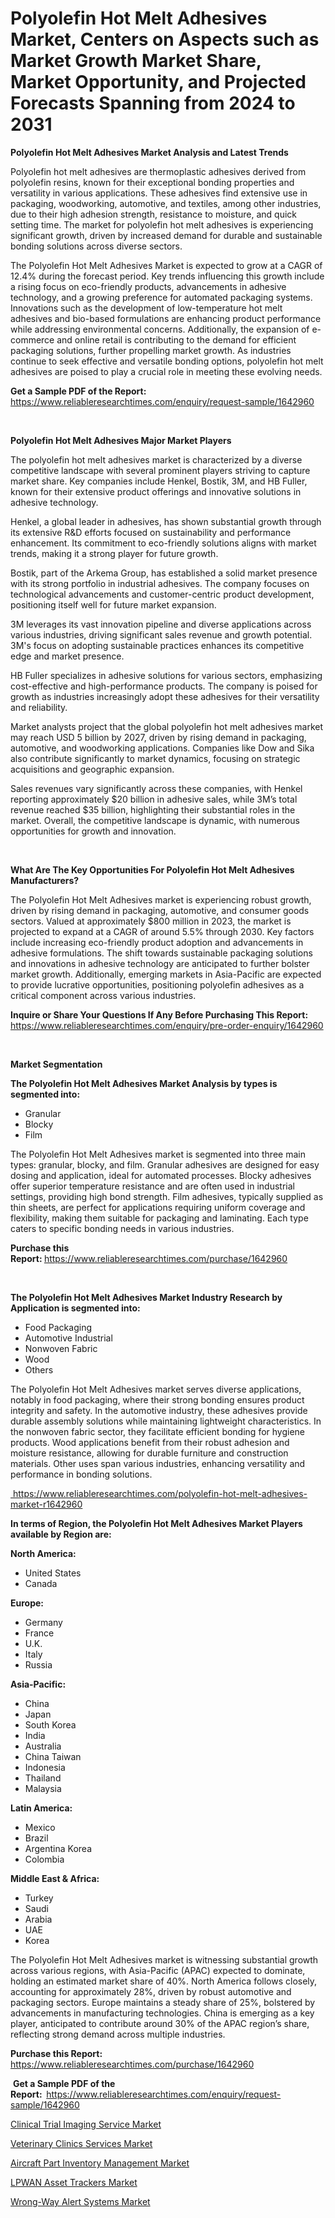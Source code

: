 <p><h1>Polyolefin Hot Melt Adhesives Market, Centers on Aspects such as Market Growth Market Share, Market Opportunity, and Projected Forecasts Spanning from 2024 to 2031</h1></p><p><strong>Polyolefin Hot Melt Adhesives Market Analysis and Latest Trends</strong></p>
<p><p>Polyolefin hot melt adhesives are thermoplastic adhesives derived from polyolefin resins, known for their exceptional bonding properties and versatility in various applications. These adhesives find extensive use in packaging, woodworking, automotive, and textiles, among other industries, due to their high adhesion strength, resistance to moisture, and quick setting time. The market for polyolefin hot melt adhesives is experiencing significant growth, driven by increased demand for durable and sustainable bonding solutions across diverse sectors.</p><p>The Polyolefin Hot Melt Adhesives Market is expected to grow at a CAGR of 12.4% during the forecast period. Key trends influencing this growth include a rising focus on eco-friendly products, advancements in adhesive technology, and a growing preference for automated packaging systems. Innovations such as the development of low-temperature hot melt adhesives and bio-based formulations are enhancing product performance while addressing environmental concerns. Additionally, the expansion of e-commerce and online retail is contributing to the demand for efficient packaging solutions, further propelling market growth. As industries continue to seek effective and versatile bonding options, polyolefin hot melt adhesives are poised to play a crucial role in meeting these evolving needs.</p></p>
<p><strong>Get a Sample PDF of the Report:&nbsp;</strong> <a href="https://www.reliableresearchtimes.com/enquiry/request-sample/1642960?utm_campaign=1776&utm_medium=2&utm_source=Github&utm_content=ia&utm_term=23102024&utm_id=polyolefin-hot-melt-adhesives">https://www.reliableresearchtimes.com/enquiry/request-sample/1642960</a></p>
<p>&nbsp;</p>
<p><strong>Polyolefin Hot Melt Adhesives Major Market Players</strong></p>
<p><p>The polyolefin hot melt adhesives market is characterized by a diverse competitive landscape with several prominent players striving to capture market share. Key companies include Henkel, Bostik, 3M, and HB Fuller, known for their extensive product offerings and innovative solutions in adhesive technology.</p><p>Henkel, a global leader in adhesives, has shown substantial growth through its extensive R&D efforts focused on sustainability and performance enhancement. Its commitment to eco-friendly solutions aligns with market trends, making it a strong player for future growth.</p><p>Bostik, part of the Arkema Group, has established a solid market presence with its strong portfolio in industrial adhesives. The company focuses on technological advancements and customer-centric product development, positioning itself well for future market expansion.</p><p>3M leverages its vast innovation pipeline and diverse applications across various industries, driving significant sales revenue and growth potential. 3M's focus on adopting sustainable practices enhances its competitive edge and market presence.</p><p>HB Fuller specializes in adhesive solutions for various sectors, emphasizing cost-effective and high-performance products. The company is poised for growth as industries increasingly adopt these adhesives for their versatility and reliability.</p><p>Market analysts project that the global polyolefin hot melt adhesives market may reach USD 5 billion by 2027, driven by rising demand in packaging, automotive, and woodworking applications. Companies like Dow and Sika also contribute significantly to market dynamics, focusing on strategic acquisitions and geographic expansion.</p><p>Sales revenues vary significantly across these companies, with Henkel reporting approximately $20 billion in adhesive sales, while 3M’s total revenue reached $35 billion, highlighting their substantial roles in the market. Overall, the competitive landscape is dynamic, with numerous opportunities for growth and innovation.</p></p>
<p>&nbsp;</p>
<p><strong>What Are The Key Opportunities For Polyolefin Hot Melt Adhesives Manufacturers?</strong></p>
<p><p>The Polyolefin Hot Melt Adhesives market is experiencing robust growth, driven by rising demand in packaging, automotive, and consumer goods sectors. Valued at approximately $800 million in 2023, the market is projected to expand at a CAGR of around 5.5% through 2030. Key factors include increasing eco-friendly product adoption and advancements in adhesive formulations. The shift towards sustainable packaging solutions and innovations in adhesive technology are anticipated to further bolster market growth. Additionally, emerging markets in Asia-Pacific are expected to provide lucrative opportunities, positioning polyolefin adhesives as a critical component across various industries.</p></p>
<p><strong>Inquire or Share Your Questions If Any Before Purchasing This Report:</strong> <a href="https://www.reliableresearchtimes.com/enquiry/pre-order-enquiry/1642960?utm_campaign=1776&utm_medium=2&utm_source=Github&utm_content=ia&utm_term=23102024&utm_id=polyolefin-hot-melt-adhesives">https://www.reliableresearchtimes.com/enquiry/pre-order-enquiry/1642960</a></p>
<p>&nbsp;</p>
<p><strong>Market Segmentation</strong></p>
<p><strong>The Polyolefin Hot Melt Adhesives Market Analysis by types is segmented into:</strong></p>
<p><ul><li>Granular</li><li>Blocky</li><li>Film</li></ul></p>
<p><p>The Polyolefin Hot Melt Adhesives market is segmented into three main types: granular, blocky, and film. Granular adhesives are designed for easy dosing and application, ideal for automated processes. Blocky adhesives offer superior temperature resistance and are often used in industrial settings, providing high bond strength. Film adhesives, typically supplied as thin sheets, are perfect for applications requiring uniform coverage and flexibility, making them suitable for packaging and laminating. Each type caters to specific bonding needs in various industries.</p></p>
<p><strong>Purchase this Report:&nbsp;</strong><a href="https://www.reliableresearchtimes.com/purchase/1642960?utm_campaign=1776&utm_medium=2&utm_source=Github&utm_content=ia&utm_term=23102024&utm_id=polyolefin-hot-melt-adhesives">https://www.reliableresearchtimes.com/purchase/1642960</a></p>
<p>&nbsp;</p>
<p><strong>The Polyolefin Hot Melt Adhesives Market Industry Research by Application is segmented into:</strong></p>
<p><ul><li>Food Packaging</li><li>Automotive Industrial</li><li>Nonwoven Fabric</li><li>Wood</li><li>Others</li></ul></p>
<p><p>The Polyolefin Hot Melt Adhesives market serves diverse applications, notably in food packaging, where their strong bonding ensures product integrity and safety. In the automotive industry, these adhesives provide durable assembly solutions while maintaining lightweight characteristics. In the nonwoven fabric sector, they facilitate efficient bonding for hygiene products. Wood applications benefit from their robust adhesion and moisture resistance, allowing for durable furniture and construction materials. Other uses span various industries, enhancing versatility and performance in bonding solutions.</p></p>
<p><a href="https://www.reliableresearchtimes.com/polyolefin-hot-melt-adhesives-market-r1642960?utm_campaign=1776&utm_medium=2&utm_source=Github&utm_content=ia&utm_term=23102024&utm_id=polyolefin-hot-melt-adhesives">&nbsp;https://www.reliableresearchtimes.com/polyolefin-hot-melt-adhesives-market-r1642960</a></p>
<p><strong>In terms of Region, the Polyolefin Hot Melt Adhesives Market Players available by Region are:</strong></p>
<p>
    <p> <strong> North America: </strong>
        <ul>
            <li>United States</li>
            <li>Canada</li>
        </ul>
        </p> 
    <p> <strong> Europe: </strong>
        <ul>
            <li>Germany</li>
            <li>France</li>
            <li>U.K.</li>
            <li>Italy</li>
            <li>Russia</li>
        </ul>
        </p> 
    <p> <strong> Asia-Pacific: </strong>
        <ul>
            <li>China</li>
            <li>Japan</li>
            <li>South Korea</li>
            <li>India</li>
            <li>Australia</li>
            <li>China Taiwan</li>
            <li>Indonesia</li>
            <li>Thailand</li>
            <li>Malaysia</li>
        </ul>
        </p> 
    <p> <strong> Latin America: </strong>
        <ul>
            <li>Mexico</li>
            <li>Brazil</li>
            <li>Argentina Korea</li>
            <li>Colombia</li>
        </ul>
        </p> 
    <p> <strong> Middle East & Africa: </strong>
        <ul>
            <li>Turkey</li>
            <li>Saudi</li>
            <li>Arabia</li>
            <li>UAE</li>
            <li>Korea</li>
        </ul>
    </p>
    </p>
<p><p>The Polyolefin Hot Melt Adhesives market is witnessing substantial growth across various regions, with Asia-Pacific (APAC) expected to dominate, holding an estimated market share of 40%. North America follows closely, accounting for approximately 28%, driven by robust automotive and packaging sectors. Europe maintains a steady share of 25%, bolstered by advancements in manufacturing technologies. China is emerging as a key player, anticipated to contribute around 30% of the APAC region’s share, reflecting strong demand across multiple industries.</p></p>
<p><strong>Purchase this Report: </strong><a href="https://www.reliableresearchtimes.com/purchase/1642960?utm_campaign=1776&utm_medium=2&utm_source=Github&utm_content=ia&utm_term=23102024&utm_id=polyolefin-hot-melt-adhesives">https://www.reliableresearchtimes.com/purchase/1642960</a></p>
<p>&nbsp;<strong>Get a Sample PDF of the Report:&nbsp;&nbsp;</strong><a href="https://www.reliableresearchtimes.com/enquiry/request-sample/1642960?utm_campaign=1776&utm_medium=2&utm_source=Github&utm_content=ia&utm_term=23102024&utm_id=polyolefin-hot-melt-adhesives">https://www.reliableresearchtimes.com/enquiry/request-sample/1642960</a></p>
<p><strong></strong></p>
<p><p><a href="https://www.linkedin.com/pulse/clinical-trial-imaging-service-market-essentials-key-v0w6e?utm_campaign=1776&utm_medium=2&utm_source=Github&utm_content=ia&utm_term=23102024&utm_id=polyolefin-hot-melt-adhesives">Clinical Trial Imaging Service Market</a></p><p><a href="https://www.linkedin.com/pulse/veterinary-clinics-services-market-outlook-complete-industry-c3j2e?utm_campaign=1776&utm_medium=2&utm_source=Github&utm_content=ia&utm_term=23102024&utm_id=polyolefin-hot-melt-adhesives">Veterinary Clinics Services Market</a></p><p><a href="https://www.linkedin.com/pulse/global-aircraft-part-inventory-management-industry-analysis-lpqke?utm_campaign=1776&utm_medium=2&utm_source=Github&utm_content=ia&utm_term=23102024&utm_id=polyolefin-hot-melt-adhesives">Aircraft Part Inventory Management Market</a></p><p><a href="https://www.linkedin.com/pulse/lpwan-asset-trackers-market-segmentation-applications-5nwbe?utm_campaign=1776&utm_medium=2&utm_source=Github&utm_content=ia&utm_term=23102024&utm_id=polyolefin-hot-melt-adhesives">LPWAN Asset Trackers Market</a></p><p><a href="https://www.linkedin.com/pulse/wrong-way-alert-systems-market-size-growth-trends-statistics-jyahe?utm_campaign=1776&utm_medium=2&utm_source=Github&utm_content=ia&utm_term=23102024&utm_id=polyolefin-hot-melt-adhesives">Wrong-Way Alert Systems Market</a></p></p>